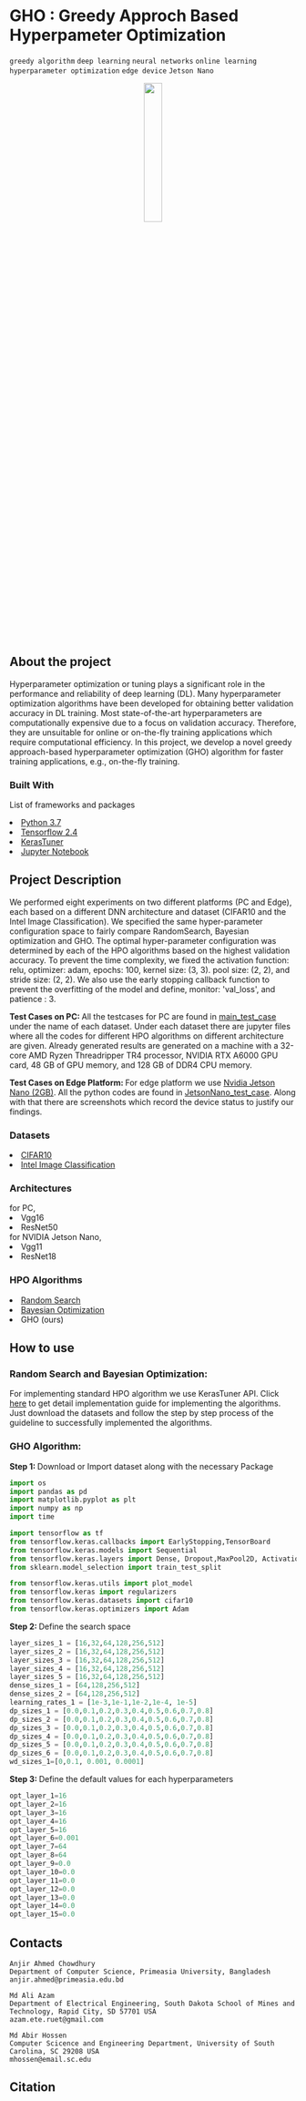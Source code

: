 # GHO : Greedy Approch Based Hyperpameter Optimization
```greedy algorithm``` ```deep learning``` ```neural networks``` ```online learning``` ```hyperparameter optimization``` ```edge device``` ```Jetson Nano```
<p align="center" width="25%"><img width="25%" src="GHO.png"></p>
<h2> About the project </h2>
Hyperparameter optimization or tuning plays a significant role in the performance and reliability of deep learning (DL). Many hyperparameter optimization algorithms have been developed for obtaining better validation accuracy in DL training. Most state-of-the-art hyperparameters are computationally expensive due to a focus on validation accuracy. Therefore, they are unsuitable for online or on-the-fly training applications which require computational efficiency. In this project, we develop a novel greedy approach-based hyperparameter optimization (GHO) algorithm for faster training applications, e.g., on-the-fly training.
<h3> Built With </h3>
<p>
List of frameworks and packages
  <li><a href="https://www.python.org/downloads/release/python-360/">Python 3.7</a>
  <li><a href="https://www.tensorflow.org/">Tensorflow 2.4</a>
  <li><a href="https://keras.io/keras_tuner/">KerasTuner</a>
  <li><a href="https://jupyter.org/">Jupyter Notebook</a>
</p>
<h2> Project Description </h2>
We performed eight experiments on two different platforms (PC and Edge), each based on a different DNN  architecture and dataset (CIFAR10 and the Intel Image Classification). We  specified the same hyper-parameter configuration space to fairly compare RandomSearch, Bayesian optimization and GHO. The optimal hyper-parameter configuration was determined by each of the HPO algorithms based on the highest validation accuracy. To prevent the time complexity, we fixed the activation function: relu, optimizer: adam, epochs: 100, kernel size: (3, 3). pool size: (2, 2), and stride size: (2, 2). We also use the early stopping callback function to prevent the overfitting of the model and define, monitor: 'val_loss', and  patience : 3.

<b> Test Cases on PC: </b> All the testcases for PC are found in [main_test_case](https://github.com/abirhossen786/greedyhpo/tree/main/main/Main_test_case) under the name of each dataset. Under each dataset there are jupyter files where all the codes for different HPO algorithms on different architecture are given. Already generated results are generated on a machine with a 32-core AMD Ryzen Threadripper TR4 processor, NVIDIA RTX A6000 GPU card, 48 GB of GPU memory, and 128 GB of DDR4 CPU memory.

<b> Test Cases on Edge Platform: </b> For edge platform we use [Nvidia Jetson Nano (2GB)](https://www.nvidia.com/en-us/autonomous-machines/embedded-systems/jetson-nano/education-projects/). All the python codes are found in [JetsonNano_test_case](https://github.com/abirhossen786/greedyhpo/tree/main/main/JetsonNano_test_case). Along with that there are screenshots which record the device status to justify our findings. 
<h3> Datasets </h3>
  <li><a href="https://www.cs.toronto.edu/~kriz/cifar.html">CIFAR10</a>
  <li><a href="https://www.kaggle.com/puneet6060/intel-image-classification">Intel Image Classification</a>
<h3> Architectures </h3>
    for PC,
    <li> Vgg16 </li>
    <li> ResNet50 </li>
    for NVIDIA Jetson Nano,
    <li> Vgg11 </li>
    <li> ResNet18 </li>
    
<h3> HPO Algorithms </h3>
  <li><a href="https://www.jmlr.org/papers/v13/bergstra12a.html?source=post_page---------------------------">Random Search</a>
  <li><a href="https://papers.nips.cc/paper/2012/file/05311655a15b75fab86956663e1819cd-Paper.pdf">Bayesian Optimization</a>
  <li> GHO (ours) </li>
<h2> How to use </h2>
<h3> Random Search and Bayesian Optimization:</h3> 
For implementing standard HPO algorithm we use KerasTuner API. Click <a href="https://keras.io/keras_tuner/">here</a> to get detail implementation guide for implementing the algorithms. Just download the datasets and follow the step by step process of the guideline to successfully implemented the algorithms.
<h3> GHO Algorithm:</h3>
<b> Step 1: </b> Download or Import dataset along with the necessary Package

```python
import os
import pandas as pd
import matplotlib.pyplot as plt
import numpy as np
import time

import tensorflow as tf
from tensorflow.keras.callbacks import EarlyStopping,TensorBoard
from tensorflow.keras.models import Sequential
from tensorflow.keras.layers import Dense, Dropout,MaxPool2D, Activation, Flatten,Conv2D, MaxPooling2D
from sklearn.model_selection import train_test_split

from tensorflow.keras.utils import plot_model
from tensorflow.keras import regularizers
from tensorflow.keras.datasets import cifar10
from tensorflow.keras.optimizers import Adam

```
<b> Step 2: </b> Define the search space

```python
layer_sizes_1 = [16,32,64,128,256,512]
layer_sizes_2 = [16,32,64,128,256,512]
layer_sizes_3 = [16,32,64,128,256,512]
layer_sizes_4 = [16,32,64,128,256,512]
layer_sizes_5 = [16,32,64,128,256,512]
dense_sizes_1 = [64,128,256,512]
dense_sizes_2 = [64,128,256,512]
learning_rates_1 = [1e-3,1e-1,1e-2,1e-4, 1e-5]
dp_sizes_1 = [0.0,0.1,0.2,0.3,0.4,0.5,0.6,0.7,0.8]
dp_sizes_2 = [0.0,0.1,0.2,0.3,0.4,0.5,0.6,0.7,0.8]
dp_sizes_3 = [0.0,0.1,0.2,0.3,0.4,0.5,0.6,0.7,0.8]
dp_sizes_4 = [0.0,0.1,0.2,0.3,0.4,0.5,0.6,0.7,0.8]
dp_sizes_5 = [0.0,0.1,0.2,0.3,0.4,0.5,0.6,0.7,0.8]
dp_sizes_6 = [0.0,0.1,0.2,0.3,0.4,0.5,0.6,0.7,0.8]
wd_sizes_1=[0,0.1, 0.001, 0.0001]
```

<b> Step 3: </b> Define the default values for each hyperparameters

```python
opt_layer_1=16
opt_layer_2=16
opt_layer_3=16
opt_layer_4=16
opt_layer_5=16
opt_layer_6=0.001
opt_layer_7=64
opt_layer_8=64
opt_layer_9=0.0
opt_layer_10=0.0
opt_layer_11=0.0
opt_layer_12=0.0
opt_layer_13=0.0
opt_layer_14=0.0
opt_layer_15=0.0
```
<h2> Contacts </h2>

```
Anjir Ahmed Chowdhury
Department of Computer Science, Primeasia University, Bangladesh
anjir.ahmed@primeasia.edu.bd
```
```
Md Ali Azam 
Department of Electrical Engineering, South Dakota School of Mines and Technology, Rapid City, SD 57701 USA 
azam.ete.ruet@gmail.com
```
```
Md Abir Hossen
Computer Scicence and Engineering Department, University of South Carolina, SC 29208 USA 
mhossen@email.sc.edu
```
<h2> Citation </h2>
